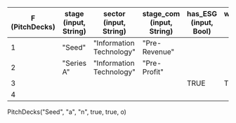 |F (PitchDecks)|stage (input, String)|sector (input, String)|stage_com (input, String)|has_ESG (input, Bool)|wants_ESG (input, Bool)|opinion (output, String)|
|---|---|---|---|---|---|---|
|1|"Seed"|"Information Technology"|"Pre-Revenue"|||"interesting"|
|2|"Series A"|"Information Technology"|"Pre-Profit"|||"interesting"|
|3||||TRUE|TRUE|"interesting"|
|4||||||"reject"|

PitchDecks("Seed", "a", "n", true, true, o)